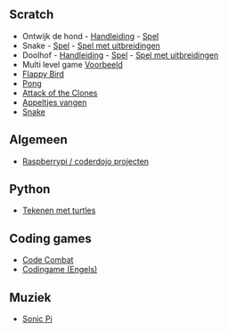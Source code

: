 ## Scratch

- Ontwijk de hond - [Handleiding](scratch/ontwijk-de-hond/ontwijk-de-hond.md) - [Spel](https://scratch.mit.edu/projects/217821507/)
- Snake - [Spel](https://scratch.mit.edu/projects/292571474/) - [Spel met uitbreidingen](https://scratch.mit.edu/projects/292583001/)
- Doolhof - [Handleiding](scratch/doolhof/doolhof.md) - [Spel](https://scratch.mit.edu/projects/238803243/) - [Spel met uitbreidingen](https://scratch.mit.edu/projects/300601916/)
- Multi level game [Voorbeeld](https://scratch.mit.edu/projects/245151514/)
- [Flappy Bird](https://drive.google.com/open?id=0BzzxROHp6JqbbGhLOXZqaXpQVG8)
- [Pong](https://drive.google.com/open?id=0BzzxROHp6JqbakxDd2xfNFM5Wnc)
- [Attack of the Clones](https://drive.google.com/open?id=0BzzxROHp6JqbSnJVSGN0bDhNbmc)
- [Appeltjes vangen](https://drive.google.com/open?id=0BzzxROHp6JqbMFo3cWRjb2RIa3c)
- [Snake](https://drive.google.com/file/d/0BzzxROHp6JqbTGZ4VGJVTFVVMVU/view?usp=sharing)

## Algemeen
- [Raspberrypi / coderdojo projecten](https://projects.raspberrypi.org/nl-NL/)

## Python

- [Tekenen met turtles](https://www.codeavengers.com/python/100)

## Coding games

- [Code Combat](http://codecombat.com/)
- [Codingame (Engels)](https://www.codingame.com)

## Muziek

- [Sonic Pi](https://sonic-pi.net/)